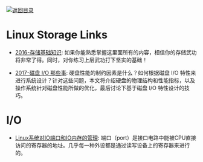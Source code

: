 [![返回目录](https://user-images.githubusercontent.com/5803001/38079637-ff0abcf0-3371-11e8-9b76-ad651620afc7.jpg)](https://github.com/wxyyxc1992/Awesome-Links)

# Linux Storage Links

- [2016-存储基础知识](https://mp.weixin.qq.com/s?__biz=MzU0ODczMzM2OA==&mid=2247489647&idx=1&sn=f618dda0e62e1eeb739cb4d00ab2ef42&=41#wechat_redirect): 如果你能熟悉掌握这里面所有的内容，相信你的存储武功将非常了得。同时，对你练习上层武功打下坚实的基础！

* [2017-磁盘 I/O 那些事](https://blog.csdn.net/weixin_36145588/article/details/78430233): 硬盘性能的制约因素是什么？如何根据磁盘 I/O 特性来进行系统设计？针对这些问题，本文将介绍硬盘的物理结构和性能指标，以及操作系统针对磁盘性能所做的优化，最后讨论下基于磁盘 I/O 特性设计的技巧。

# I/O

- [Linux系统对IO端口和IO内存的管理](http://blog.csdn.net/ce123/article/details/7204458): 端口（port）是接口电路中能被CPU直接访问的寄存器的地址。几乎每一种外设都是通过读写设备上的寄存器来进行的。